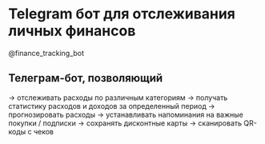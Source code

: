 # Telegram бот для отслеживания личных финансов
@finance_tracking_bot

## Телеграм-бот, позволяющий
-> отслеживать расходы по различным категориям
-> получать статистику расходов и доходов за определенный период
-> прогнозировать расходы
-> устанавливать напоминания на важные покупки / подписки
-> сохранять дисконтные карты
-> сканировать QR-коды с чеков

